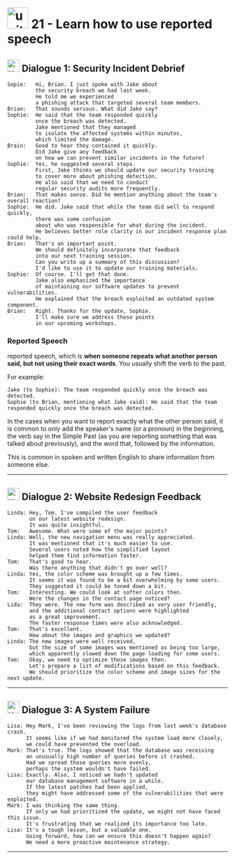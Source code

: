#  <img width="48" height="48" src="https://img.icons8.com/emoji/48/united-kingdom-emoji.png" alt="united-kingdom-emoji"/> 21 - Learn how to use reported speech

##  <img width="28" height="28" src="https://img.icons8.com/emoji/28/united-kingdom-emoji.png" alt="united-kingdom-emoji"/> Dialogue 1: Security Incident Debrief

```
Sopie:   Hi, Brian. I just spoke with Jake about
         the security breach we had last week.
         He told me we experienced
         a phishing attack that targeted several team members.
Brian:   That sounds serious. What did Jake say?
Sophie:  He said that the team responded quickly
         once the breach was detected.
         Jake mentioned that they managed
         to isolate the affected systems within minutes,
         which limited the damage.
Brain:   Good to hear they contained it quickly.
         Did Jake give any feedback
         on how we can prevent similar incidents in the future?
Sophie:  Yes, he suggested several steps.
         First, Jake thinks we should update our security training
         to cover more about phishing detection.
         He also said that we need to conduct
         regular security audits more frequently.  
Brian:   That makes sense. Did he mention anything about the team's overall reaction?
Sophie:  He did. Jake said that while the team did well to respond quickly,
         there was some confusion
         about who was responsible for what during the incident.
         He believes better role clarity in our incident response plan could help.  
Brian:   That's an important point.
         We should definitely incorporate that feedback
         into our next training session.
         Can you write up a summary of this discussion?
         I'd like to use it to update our training materials.
Sophie:  Of course. I'll get that done.
         Jake also emphasized the importance
         of maintaining our software updates to prevent vulnerabilities.
         He explained that the breach exploited an outdated system component.
Brian:   Right. Thanks for the update, Sophie.
         I'll make sure we address these points
         in our upcoming workshops.
```

### Reported Speech

reported speech, which is **when someone repeats what another person said, but not using their exact words**. You usually shift the verb to the past. 

For example:

```
Jake (to Sophie): The team responded quickly once the breach was detected.
Sophie (to Brian, mentioning what Jake said): He said that the team responded quickly once the breach was detected.
```

In the cases when you want to report exactly what the other person said, it is common to only add the speaker's name (or a pronoun) in the beginning, the verb say in the Simple Past (as you are reporting something that was talked about previously), and the word that, followed by the information. 

This is common in spoken and written English to share information from someone else.



---

##  <img width="28" height="28" src="https://img.icons8.com/emoji/28/united-kingdom-emoji.png" alt="united-kingdom-emoji"/> Dialogue 2: Website Redesign Feedback

```
Linda: Hey, Tom. I've compiled the user feedback
       on our latest website redesign.
       It was quite insightful.
Tom:   Awesome. What were some of the major points?
Linda: Well, the new navigation menu was really appreciated.
       It was mentioned that it's much easier to use.
       Several users noted how the simplified layout
       helped them find information faster.
Tom:   That's good to hear.
       Was there anything that didn't go over well?
Linda: Yes, the color scheme was brought up a few times.
       It seems it was found to be a bit overwhelming by some users.
       They suggested it could be toned down a bit.
Tom:   Interesting. We could look at softer colors then.
       Were the changes in the contact page noticed?
Lida:  They were. The new form was described as very user friendly,
       and the additional contact options were highlighted
       as a great improvement.
       The faster response times were also acknowledged.
Tom:   That's excellent.
       How about the images and graphics we updated?
Linda: The new images were well received,
       but the size of some images was mentioned as being too large,
       which apparently slowed down the page loading for some users.
Tom:   Okay, we need to optimize those images then.
       Let's prepare a list of modifications based on this feedback.
       We should prioritize the color scheme and image sizes for the next update.
```


---

##  <img width="28" height="28" src="https://img.icons8.com/emoji/28/united-kingdom-emoji.png" alt="united-kingdom-emoji"/>  Dialogue 3: A System Failure

```
Lisa: Hey Mark, I've been reviewing the logs from last week's database crash.
      It seems like if we had monitored the system load more closely,
      we could have prevented the overload.
Mark: That's true. The logs showed that the database was receiving 
      an unusually high number of queries before it crashed.
      Had we spread those queries more evenly,
      perhaps the system wouldn't have failed.
Lisa: Exactly. Also, I noticed we hadn't updated
      our database management software in a while.
      If the latest patches had been applied,
      they might have addressed some of the vulnerabilities that were exploited.
Mark: I was thinking the same thing.
      If only we had prioritized the update, we might not have faced this issue.
      It's frustrating that we realized its importance too late.
Lisa: It's a tough lesson, but a valuable one.
      Going forward, how can we ensure this doesn't happen again?
      We need a more proactive maintenance strategy.
```


---
